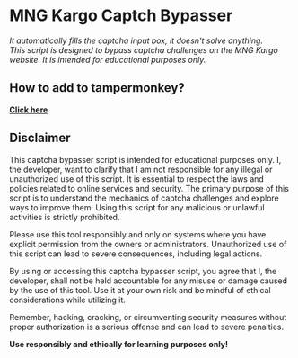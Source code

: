 # **MNG Kargo Captch Bypasser**

*It automatically fills the captcha input box, it doesn't solve anything.\
This script is designed to bypass captcha challenges on the MNG Kargo website. It is intended for educational purposes only.*

## How to add to tampermonkey?

**[Click here](https://github.com/omurcankaya/mngkargo-captcha-bypasser/raw/main/src/mngkargo.captchasolver.js)**

## Disclaimer

This captcha bypasser script is intended for educational purposes only. I, the developer, want to clarify that I am not responsible for any illegal or unauthorized use of this script. It is essential to respect the laws and policies related to online services and security. The primary purpose of this script is to understand the mechanics of captcha challenges and explore ways to improve them. Using this script for any malicious or unlawful activities is strictly prohibited.

Please use this tool responsibly and only on systems where you have explicit permission from the owners or administrators. Unauthorized use of this script can lead to severe consequences, including legal actions.

By using or accessing this captcha bypasser script, you agree that I, the developer, shall not be held accountable for any misuse or damage caused by the use of this tool. Use it at your own risk and be mindful of ethical considerations while utilizing it.

Remember, hacking, cracking, or circumventing security measures without proper authorization is a serious offense and can lead to severe penalties.

**Use responsibly and ethically for learning purposes only!**
